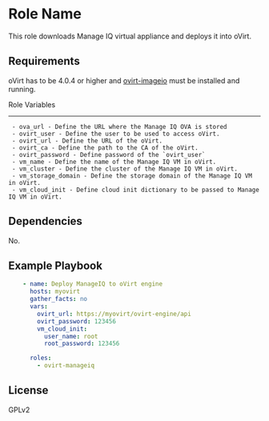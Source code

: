 Role Name
=========

This role downloads Manage IQ virtual appliance and deploys it into oVirt.

Requirements
------------

oVirt has to be 4.0.4 or higher and [ovirt-imageio](http://www.ovirt.org/develop/release-management/features/storage/image-upload/) must be installed and running.

Role Variables

--------------
```
 - ova_url - Define the URL where the Manage IQ OVA is stored
 - ovirt_user - Define the user to be used to access oVirt.
 - ovirt_url - Define the URL of the oVirt.
 - ovirt_ca - Define the path to the CA of the oVirt.
 - ovirt_password - Define password of the `ovirt_user`
 - vm_name - Define the name of the Manage IQ VM in oVirt.
 - vm_cluster - Define the cluster of the Manage IQ VM in oVirt.
 - vm_storage_domain - Define the storage domain of the Manage IQ VM in oVirt.
 - vm_cloud_init - Define cloud init dictionary to be passed to Manage IQ VM in oVirt.
```

Dependencies
------------

No.

Example Playbook
----------------

```yaml
    - name: Deploy ManageIQ to oVirt engine
      hosts: myovirt
      gather_facts: no
      vars:
        ovirt_url: https://myovirt/ovirt-engine/api
        ovirt_password: 123456
        vm_cloud_init:
          user_name: root
          root_password: 123456

      roles:
        - ovirt-manageiq
```

License
-------

GPLv2
